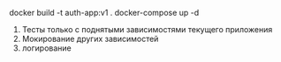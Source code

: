 docker build -t auth-app:v1 .
docker-compose up -d

1) Тесты только с поднятыми зависимостями текущего приложения
2) Мокирование других зависимостей
3) логирование